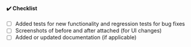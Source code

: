 <!-- Please describe what these changes achieve -->

#### :heavy_check_mark: Checklist

- [ ] Added tests for new functionality and regression tests for bug fixes
- [ ] Screenshots of before and after attached (for UI changes)
- [ ] Added or updated documentation (if applicable)
